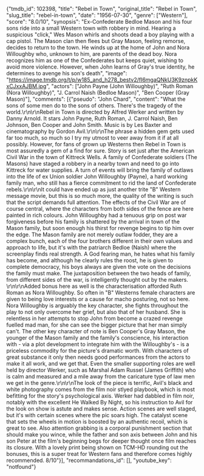 {"tmdb_id": 102398, "title": "Rebel in Town", "original_title": "Rebel in Town", "slug_title": "rebel-in-town", "date": "1956-07-30", "genre": ["Western"], "score": "8.0/10", "synopsis": "Ex-Confederate Bedloe Mason and his four sons ride into a small Western town with robbery in mind. Hearing a suspicious \"click,\" Wes Mason whirls and shoots dead a boy playing with a cap pistol. The Mason clan then flees but Gray Mason, feeling remorse, decides to return to the town. He winds up at the home of John and Nora Willoughby who, unknown to him, are parents of the dead boy. Nora recognizes him as one of the Confederates but keeps quiet, wishing to avoid more violence. However, when John learns of Gray's true identity, he determines to avenge his son's death", "image": "https://image.tmdb.org/t/p/w185_and_h278_bestv2/fI6mgaQNkU3K9znpkKxCJxxAJBM.jpg", "actors": ["John Payne (John Willoughby)", "Ruth Roman (Nora Willoughby)", "J. Carrol Naish (Bedloe Mason)", "Ben Cooper (Gray Mason)"], "comments": [{"pseudo": "John Chard", "content": "What the sons of some men do to the sons of others. There's the tragedy of the world.\r\n\r\nRebel in Town is directed by Alfred Werker and written by Danny Arnold. It stars John Payne, Ruth Roman, J. Carrol Naish, Ben Johnson, Ben Cooper and John Smith. Music is by Les Baxter and cinematography by Gordon Avil.\r\n\r\nThe phrase a hidden gem gets used far too much, so much so I try my utmost to veer away from it if at all possibly. However, for fans of grown up Westerns then Rebel in Town is most assuredly a gem of a find for sure. Story is set just after the American Civil War in the town of Kittreck Wells. A family of Confederate soldiers (The Masons) have staged a robbery in a nearby town and need to go into Kittreck for water supplies. A turn of events will bring the family of outlaws into the life of ex Union soldier John Willoughby (Payne), a hard working family man, who still has a fierce commitment to rid the land of Confederate rebels.\r\n\r\nIt could have ended up as just another trite \"B\" Western message movie, but this is so much more, the quality of the writing is such that the script demands full attention. The effects of the Civil War are of course central, where the characters from both sides of the fence are here painted in rich colours. John Willoughby had a tenuous grip on post war forgiveness before his family is shattered by the arrival in town of the Mason family, but soon enough his thirst for revenge begins to tip him over the edge. The Mason family are not merely outlaw fodder, they are a complex bunch, each of the four brothers different in their own values and approach to life, but it's with the patriarch Bedloe (Naish) where the screenplay finds real strength. A God fearing man, he hates what his family has become, and although he clearly rules the roost, he is given to complete democracy, his boys always are given the vote on the decisions the family must make. The juxtaposition between the two heads of family, from different sides of the war, is intelligently thought out by the makers. \r\n\r\nAdded bonus here as well is the characterisation afforded Ruth Roman as Nora Willoughby. So often in \"B\" Westerns female characters are given to being love interests or a cause for macho posturing, not so here. Nora Willoughby is arguably the key character, she fights throughout the play to not only overcome her grief, but also that of her husband. She is relentless in her attempts to stop John from become a crazed revenge fuelled mad man, for she can see the bigger picture that her man simply can't. The other key character of note is Ben Cooper's Gray Mason, the younger of the Mason family and the family's conscience, his interaction with - via a plot development to integrate him with the Willoughby's - is a priceless commodity for the picture's dramatic worth. With characters of great substance it only then needs good performances from the actors to make it all work, and we get that. Even the smaller supporting roles are well held by director Werker, such as Marshal Adam Russel (James Griffith) who is calm and measured and a mile away from the caricature type of law men we get in the genre.\r\n\r\nThe look of the piece is terrific, Avil's black and white photography comes from the film noir stlyed playbook, which is most befitting for the story's psychological axis. Werker had dabbled in film noir, notably with the excellent He Walked By Night, so his instruction to Avil for the look on show is astute and makes sense. Action scenes are well staged, but it's with certain scenes where the pic soars high. The catalyst scene that sets the wheels in motion is boosted by an authentic recoil, which is great to see. Also attention grabbing is a corporal punishment section that should make you wince, while the father and son axis between John and his son Peter at the film's beginning begs for deeper thought once film reaches its closure. With a lovely print being shown on TCM-HD rounding out the bonuses, this is a super treat for Western fans and therefore comes highly recommended. 8/10"}], "recommandations_id": [], "youtube_key": "notfound"}